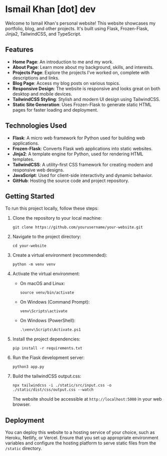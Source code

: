 # Ismail Khan [dot] dev

Welcome to Ismail Khan's personal website! This website showcases my portfolio, blog, and other projects. It's built using Flask, Frozen-Flask, Jinja2, TailwindCSS, and TypeScript.

## Features

- **Home Page**: An introduction to me and my work.
- **About Page**: Learn more about my background, skills, and interests.
- **Projects Page**: Explore the projects I've worked on, complete with descriptions and links.
- **Blog Page**: Access my blog posts on various topics.
- **Responsive Design**: The website is responsive and looks great on both desktop and mobile devices.
- **TailwindCSS Styling**: Stylish and modern UI design using TailwindCSS.
- **Static Site Generation**: Uses Frozen-Flask to generate static HTML pages for faster loading and deployment.

## Technologies Used

- **Flask**: A micro web framework for Python used for building web applications.
- **Frozen-Flask**: Converts Flask web applications into static websites.
- **Jinja2**: A template engine for Python, used for rendering HTML templates.
- **TailwindCSS**: A utility-first CSS framework for creating modern and responsive web designs.
- **JavaScript**: Used for client-side interactivity and dynamic behavior.
- **GitHub**: Hosting the source code and project repository.

## Getting Started

To run this project locally, follow these steps:

1. Clone the repository to your local machine:

   ```shell
   git clone https://github.com/yourusername/your-website.git
   ```

2. Navigate to the project directory:

   ```shell
   cd your-website
   ```

3. Create a virtual environment (recommended):

   ```shell
   python -m venv venv
   ```

4. Activate the virtual environment:

   - On macOS and Linux:

     ```shell
     source venv/bin/activate
     ```

   - On Windows (Command Prompt):

     ```shell
     venv\Scripts\activate
     ```

   - On Windows (PowerShell):

     ```shell
     .\venv\Scripts\Activate.ps1
     ```

5. Install the project dependencies:

   ```shell
   pip install -r requirements.txt
   ```

6. Run the Flask development server:

   ```shell
   python3 app.py
   ```

7. Build the tailwindCSS output.css:

   ```shell
   npx tailwindcss -i ./static/src/input.css -o ./static/dist/css/output.css --watch
   ```

   The website should be accessible at `http://localhost:5000` in your web browser.

## Deployment

You can deploy this website to a hosting service of your choice, such as Heroku, Netlify, or Vercel. Ensure that you set up appropriate environment variables and configure the hosting platform to serve static files from the `/static` directory.
